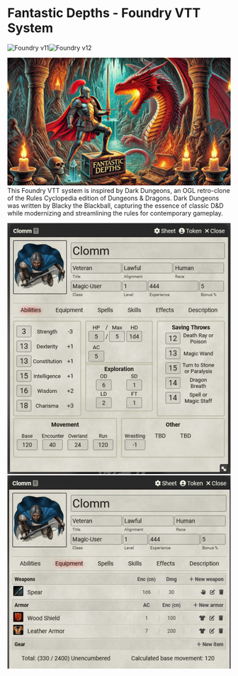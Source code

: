 # Fantastic Depths - Foundry VTT System

![Foundry v11](https://img.shields.io/badge/foundry-v11-green)![Foundry v12](https://img.shields.io/badge/foundry-v12-green)

![image info](./assets/cover.webp)
This Foundry VTT system is inspired by Dark Dungeons, an OGL retro-clone of the Rules Cyclopedia edition of Dungeons & Dragons. Dark Dungeons was written by Blacky the Blackball, capturing the essence of classic D&D while modernizing and streamlining the rules for contemporary gameplay.

![image info](./assets/img/charsheet1.jpg)
![image info](./assets/img/charsheet2.jpg)